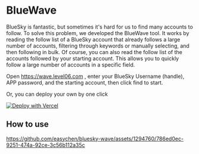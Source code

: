 # BlueWave 

BlueSky is fantastic, but sometimes it's hard for us to find many accounts to follow. To solve this problem, we developed the BlueWave tool. It works by reading the follow list of a BlueSky account that already follows a large number of accounts, filtering through keywords or manually selecting, and then following in bulk. Of course, you can also read the follow list of the accounts followed by your starting account. This allows you to quickly follow a large number of accounts in a specific field.

Open <https://wave.level06.com> , enter your BlueSky Username (handle), APP password, and the starting account, then click find to start. 

Or, you can deploy your own by one click 

[![Deploy with Vercel](https://vercel.com/button)](https://vercel.com/new/clone?repository-url=https%3A%2F%2Fgithub.com%2Feasychen%2Fbluesky-wave.git&root-directory=docs)



## How to use
https://github.com/easychen/bluesky-wave/assets/1294760/786ed0ec-9251-474a-92ce-3c56b112a35c





